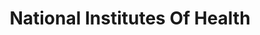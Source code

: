 ---
# This topic lives at
# https://digital.gov/topics/national-institutes-of-health

slug: "national-institutes-of-health"

# Topic Title
title: "National Institutes Of Health"

# description — keep it short and clear
summary: ""


# Weight
weight: 1

# For more information on managing topics,
# see https://github.com/GSA/digitalgov.gov/wiki
---